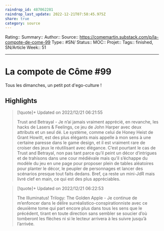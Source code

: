 ```yaml
---
raindrop_id: 487062281
raindrop_last_update: 2022-12-21T07:58:45.975Z
share: true
category: source
---
```


Rating::
Summary:: 
Author::
Source:: https://comemartin.substack.com/p/la-compote-de-come-99
Type:: #SN/
Status:: 
MOC::
Projet:: 
Tags:: finished, SN/Article
Week:: 51

***
# La compote de Côme #99

Tous les dimanches, un petit pot d'ego-culture !

## Highlights

> [!quote]+ Updated on 2022/12/21 06:21:55
>
> Trust and Betrayal - Je n’ai jamais vraiment apprécié, en revanche, les hacks de Lasers & Feelings, ce jeu de John Harper avec deux attributs et un seul dé. Le système, comme celui de Honey Heist de Grant Howitt, est des plus élégants mais appelle à mon sens à une certaine paresse dans le game design, et il est vraiment rare de croiser des jeux le réutilisant avec élégance. C’est pourtant le cas de Trust and Betrayal, non pas tant parce qu’il peint un décor d’intrigues et de trahisons dans une cour médiévale mais qu’il s’échappe du modèle du jeu en une page pour proposer plein de tables aléatoires pour planter le décor, le peupler de personnages et lancer des scénarios presque tout faits dedans. Bref, ça reste un mini-JdR mais livré clef en main, ce qui est des plus appréciables.

> [!quote]+ Updated on 2022/12/21 06:22:53
>
> The Illuminatus! Trilogy: The Golden Apple - Je continue de m’enfoncer dans le délire surréalistico-conspirationniste avec ce deuxième tome qui part encore plus dans tous les sens que le précédent, tirant en toute direction sans sembler se soucier d’où tomberont les flèches ni si le lecteur arrivera à les suivre jusqu’à l’arrivée.
